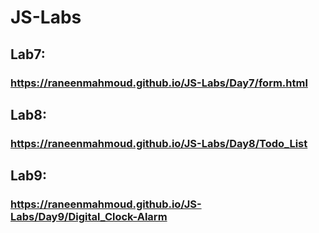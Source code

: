 # JS-Labs
## Lab7:
 ### https://raneenmahmoud.github.io/JS-Labs/Day7/form.html

 ## Lab8:
 ### https://raneenmahmoud.github.io/JS-Labs/Day8/Todo_List

 ## Lab9:
 ### https://raneenmahmoud.github.io/JS-Labs/Day9/Digital_Clock-Alarm

